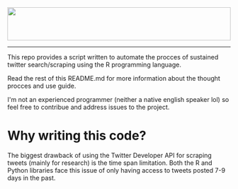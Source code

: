<img src="https://svgur.com/i/BW3.svg" width="100%" height="75">

----

This repo provides a script written to automate the procces of sustained twitter search/scraping using the R programming language.

Read the rest of this README.md for more information about the thought procces and use guide. 

I'm not an experienced programmer (neither a native english speaker lol) so feel free to contribue and address issues to the project. 

# Why writing this code? 

The biggest drawback of using the Twitter Developer API for scraping tweets (mainly for research) is the time span limitation. Both the R and Python libraries face this issue of only having access to tweets posted 7-9 days in the past. 
